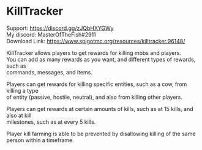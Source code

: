 # KillTracker

Support: https://discord.gg/zJQbHXYGWy  
My discord: MasterOfTheFish#2911  
Download Link: https://www.spigotmc.org/resources/killtracker.96148/  
  
KillTracker allows players to get rewards for killing mobs and players.  
You can add as many rewards as you want, and different types of rewards, such as  
commands, messages, and items.  
  
Players can get rewards for killing specific entities, such as a cow, from killing a type  
of entity (passive, hostile, neutral), and also from killing other players.  
  
Players can get rewards at certain amounts of kills, such as at 15 kills, and also at kill  
milestones, such as at every 5 kills.  
  
Player kill farming is able to be prevented by disallowing killing of the same  
person within a timeframe.  
